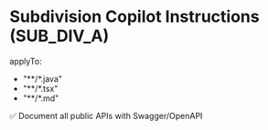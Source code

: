 # Subdivision Copilot Instructions (SUB_DIV_A)

applyTo:
  - "**/*.java"
  - "**/*.tsx"
  - "**/*.md"


✅ Document all public APIs with Swagger/OpenAPI

